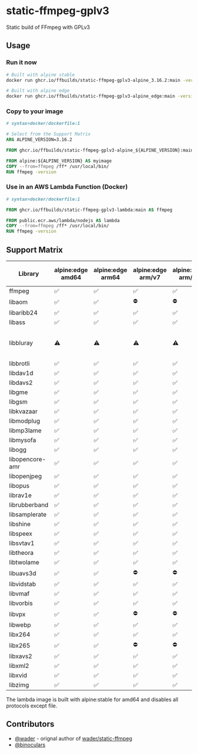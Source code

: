 # static-ffmpeg-gplv3
Static build of FFmpeg with GPLv3

## Usage

### Run it now
```sh
# Built with alpine stable
docker run ghcr.io/ffbuilds/static-ffmpeg-gplv3-alpine_3.16.2:main -version

# Built with alpine edge
docker run ghcr.io/ffbuilds/static-ffmpeg-gplv3-alpine_edge:main -version
```

### Copy to your image
```Dockerfile
# syntax=docker/dockerfile:1

# Select from the Support Matrix
ARG ALPINE_VERSION=3.16.2

FROM ghcr.io/ffbuilds/static-ffmpeg-gplv3-alpine_${ALPINE_VERSION}:main AS ffmpeg

FROM alpine:${ALPINE_VERSION} AS myimage
COPY --from=ffmpeg /ff* /usr/local/bin/
RUN ffmpeg -version
```

### Use in an AWS Lambda Function (Docker)
```Dockerfile
# syntax=docker/dockerfile:1

FROM ghcr.io/ffbuilds/static-ffmpeg-gplv3-lambda:main AS ffmpeg

FROM public.ecr.aws/lambda/nodejs AS lambda
COPY --from=ffmpeg /ff* /usr/local/bin/
RUN ffmpeg -version
```

## Support Matrix

| Library | alpine:edge amd64 | alpine:edge arm64 | alpine:edge arm/v7 | alpine:edge arm/v6 | alpine:3.16.2 amd64 | alpine:3.16.2 arm64 | alpine:3.16.2 arm/v7 | alpine:3.16.2 arm/v6 | lambda (alpine:3.16.2 amd64) | Comments |
| --- | --- | --- | --- | --- | --- | --- | --- | --- | --- | --- |
| ffmpeg          | ✅ | ✅ | ✅ | ✅ | ✅ | ✅ | ✅ | ✅ | ✅ | |
| libaom          | ✅ | ✅ | ⛔️ | ⛔️ | ✅ | ✅ | ⛔️ | ⛔️ | ✅ | |
| libaribb24      | ✅ | ✅ | ✅ | ✅ | ✅ | ✅ | ✅ | ✅ | ✅ | |
| libass          | ✅ | ✅ | ✅ | ✅ | ✅ | ✅ | ✅ | ✅ | ✅ | |
| libbluray       | ⚠️ | ⚠️ | ⚠️ | ⚠️ | ✅ | ✅ | ✅ | ✅ | ✅ | Built without freetype on edge |
| libbrotli       | ✅ | ✅ | ✅ | ✅ | ✅ | ✅ | ✅ | ✅ | ✅ | |
| libdav1d        | ✅ | ✅ | ✅ | ✅ | ✅ | ✅ | ✅ | ✅ | ✅ | |
| libdavs2        | ✅ | ✅ | ✅ | ✅ | ✅ | ✅ | ✅ | ✅ | ✅ | |
| libgme          | ✅ | ✅ | ✅ | ✅ | ✅ | ✅ | ✅ | ✅ | ✅ | |
| libgsm          | ✅ | ✅ | ✅ | ✅ | ✅ | ✅ | ✅ | ✅ | ✅ | |
| libkvazaar      | ✅ | ✅ | ✅ | ✅ | ✅ | ✅ | ✅ | ✅ | ✅ | |
| libmodplug      | ✅ | ✅ | ✅ | ✅ | ✅ | ✅ | ✅ | ✅ | ✅ | |
| libmp3lame      | ✅ | ✅ | ✅ | ✅ | ✅ | ✅ | ✅ | ✅ | ✅ | |
| libmysofa       | ✅ | ✅ | ✅ | ✅ | ✅ | ✅ | ✅ | ✅ | ✅ | |
| libogg          | ✅ | ✅ | ✅ | ✅ | ✅ | ✅ | ✅ | ✅ | ✅ | |
| libopencore-amr | ✅ | ✅ | ✅ | ✅ | ✅ | ✅ | ✅ | ✅ | ✅ | |
| libopenjpeg     | ✅ | ✅ | ✅ | ✅ | ✅ | ✅ | ✅ | ✅ | ✅ | |
| libopus         | ✅ | ✅ | ✅ | ✅ | ✅ | ✅ | ✅ | ✅ | ✅ | |
| librav1e        | ✅ | ✅ | ✅ | ✅ | ✅ | ✅ | ✅ | ✅ | ✅ | |
| librubberband   | ✅ | ✅ | ✅ | ✅ | ✅ | ✅ | ✅ | ✅ | ✅ | |
| libsamplerate   | ✅ | ✅ | ✅ | ✅ | ✅ | ✅ | ✅ | ✅ | ✅ | |
| libshine        | ✅ | ✅ | ✅ | ✅ | ✅ | ✅ | ✅ | ✅ | ✅ | |
| libspeex        | ✅ | ✅ | ✅ | ✅ | ✅ | ✅ | ✅ | ✅ | ✅ | |
| libsvtav1       | ✅ | ✅ | ✅ | ✅ | ✅ | ✅ | ✅ | ✅ | ✅ | |
| libtheora       | ✅ | ✅ | ✅ | ✅ | ✅ | ✅ | ✅ | ✅ | ✅ | |
| libtwolame      | ✅ | ✅ | ✅ | ✅ | ✅ | ✅ | ✅ | ✅ | ✅ | |
| libuavs3d       | ✅ | ✅ | ⛔️ | ⛔️ | ✅ | ✅ | ⛔️ | ⛔️ | ✅ | |
| libvidstab      | ✅ | ✅ | ✅ | ✅ | ✅ | ✅ | ✅ | ✅ | ✅ | |
| libvmaf         | ✅ | ✅ | ✅ | ✅ | ✅ | ✅ | ✅ | ✅ | ✅ | |
| libvorbis       | ✅ | ✅ | ✅ | ✅ | ✅ | ✅ | ✅ | ✅ | ✅ | |
| libvpx          | ✅ | ✅ | ⛔️ | ⛔️ | ✅ | ✅ | ⛔️ | ⛔️ | ✅ | |
| libwebp         | ✅ | ✅ | ✅ | ✅ | ✅ | ✅ | ✅ | ✅ | ✅ | |
| libx264         | ✅ | ✅ | ✅ | ✅ | ✅ | ✅ | ✅ | ✅ | ✅ | |
| libx265         | ✅ | ✅ | ⛔️ | ⛔️ | ✅ | ✅ | ⛔️ | ⛔️ | ✅ | |
| libxavs2        | ✅ | ✅ | ✅ | ✅ | ✅ | ✅ | ✅ | ✅ | ✅ | |
| libxml2         | ✅ | ✅ | ✅ | ✅ | ✅ | ✅ | ✅ | ✅ | ✅ | |
| libxvid         | ✅ | ✅ | ✅ | ✅ | ✅ | ✅ | ✅ | ✅ | ✅ | |
| libzimg         | ✅ | ✅ | ✅ | ✅ | ✅ | ✅ | ✅ | ✅ | ✅ | |

The lambda image is built with alpine:stable for amd64 and disables all protocols except file.

## Contributors
- [@wader](https://github.com/wader) - orignal author of [wader/static-ffmpeg](https://github.com/wader/static-ffmpeg)
- [@binoculars](https://github.com/binoculars)
